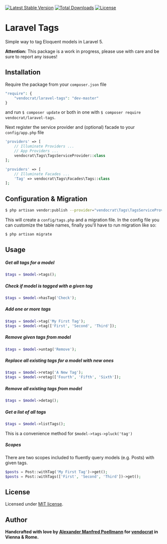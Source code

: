 [![Latest Stable Version](https://poser.pugx.org/vendocrat/laravel-tags/v/stable)](https://packagist.org/packages/vendocrat/laravel-tags)
[![Total Downloads](https://poser.pugx.org/vendocrat/laravel-tags/downloads)](https://packagist.org/packages/vendocrat/laravel-tags)
[![License](https://poser.pugx.org/vendocrat/laravel-tags/license)](https://packagist.org/packages/vendocrat/laravel-tags)

# Laravel Tags

Simple way to tag Eloquent models in Laravel 5.

**Attention:** This package is a work in progress, please use with care and be sure to report any issues!

## Installation

Require the package from your `composer.json` file

```php
"require": {
	"vendocrat/laravel-tags": "dev-master"
}
```

and run `$ composer update` or both in one with `$ composer require vendocrat/laravel-tags`.

Next register the service provider and (optional) facade to your `config/app.php` file

```php
'providers' => [
    // Illuminate Providers ...
    // App Providers ...
    vendocrat\Tags\TagsServiceProvider::class
];
```

```php
'providers' => [
	// Illuminate Facades ...
    'Tag' => vendocrat\Tags\Facades\Tags::class
];
```

## Configuration & Migration

```bash
$ php artisan vendor:publish --provider="vendocrat\Tags\TagsServiceProvider"
```

This will create a `config/tags.php` and a migration file. In the config file you can customize the table names, finally you'll have to run migration like so:

```bash
$ php artisan migrate
```

## Usage

##### Get all tags for a model
```php
$tags = $model->tags();
```

##### Check if model is tagged with a given tag
```php
$tags = $model->hasTag('Check');
```

##### Add one or more tags
```php
$tags = $model->tag('My First Tag');
$tags = $model->tag(['First', 'Second', 'Third']);
```

##### Remove given tags from model
```php
$tags = $model->untag('Remove');
```

##### Replace all existing tags for a model with new ones
```php
$tags = $model->retag('A New Tag');
$tags = $model->retag(['Fourth', 'Fifth', 'Sixth']);
```

##### Remove all existing tags from model
```php
$tags = $model->detag();
```

##### Get a list of all tags
```php
$tags = $model->listTags();
```

This is a convenience method for `$model->tags->pluck('tag')`

##### Scopes

There are two scopes included to fluently query models (e.g. Posts) with given tags.

```php
$posts = Post::withTag('My First Tag')->get();
$posts = Post::withTags(['First', 'Second', 'Third'])->get();
```

## License

Licensed under [MIT license](http://opensource.org/licenses/MIT).

## Author

**Handcrafted with love by [Alexander Manfred Poellmann](http://twitter.com/AMPoellmann) for [vendocrat](https://vendocr.at) in Vienna &amp; Rome.**